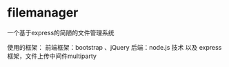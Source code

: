 # filemanager
一个基于express的简陋的文件管理系统


使用的框架：
前端框架：bootstrap 、jQuery
后端：node.js 技术 以及 express框架，文件上传中间件multiparty



